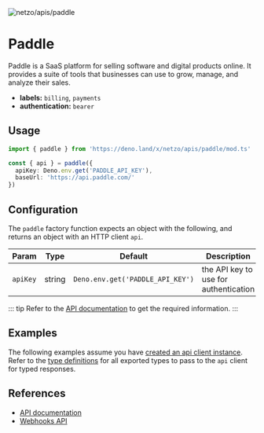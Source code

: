 <img src="https://raw.githubusercontent.com/netzo/netzo/main/assets/apis/paddle.svg" alt="netzo/apis/paddle" class="mb-5 w-75px">

# Paddle

Paddle is a SaaS platform for selling software and digital products online. It provides a suite of tools that businesses can use to grow, manage, and analyze their sales.

- **labels:** `billing`, `payments`
- **authentication:** `bearer`

## Usage

```ts
import { paddle } from 'https://deno.land/x/netzo/apis/paddle/mod.ts'

const { api } = paddle({
  apiKey: Deno.env.get('PADDLE_API_KEY'),
  baseUrl: 'https://api.paddle.com/'
})
```

## Configuration

The `paddle` factory function expects an object with the following, and returns an object with an HTTP client `api`.

| Param    | Type   | Default                          | Description                           |
|----------|--------|----------------------------------|---------------------------------------|
| `apiKey` | string | `Deno.env.get('PADDLE_API_KEY')` | the API key to use for authentication |


::: tip Refer to the [API documentation](https://developer.paddle.com/) to get the required information.
:::

## Examples

The following examples assume you have [created an api client instance](#usage). Refer to the [type definitions](https://deno.land/x/netzo/apis/paddle/types.ts) for all exported types to pass to the `api` client for typed responses.

## References

- [API documentation](https://developer.paddle.com/)
- [Webhooks API](https://developer.paddle.com/webhooks/overview)
